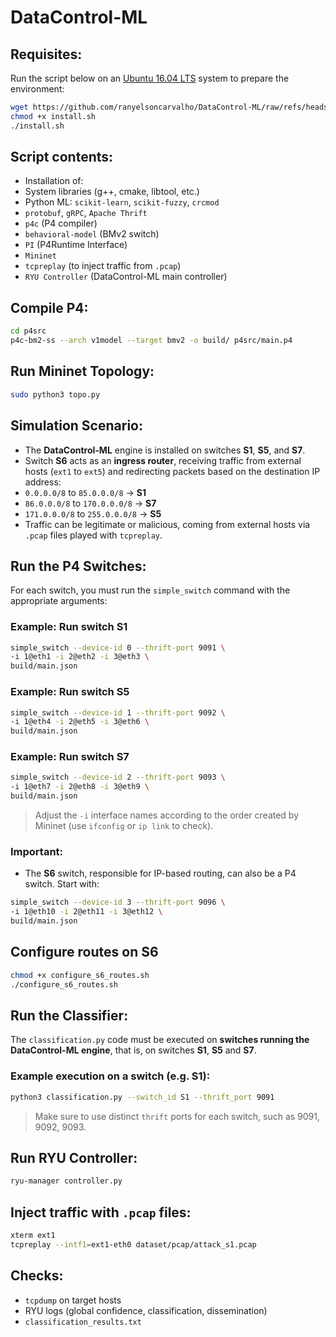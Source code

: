 # DataControl-ML

## Requisites:
Run the script below on an [Ubuntu 16.04 LTS](https://ubuntu.com/16-04) system to prepare the environment:

```bash
wget https://github.com/ranyelsoncarvalho/DataControl-ML/raw/refs/heads/main/P4-environment/install.sh
chmod +x install.sh
./install.sh
```
## Script contents:
- Installation of:
- System libraries (g++, cmake, libtool, etc.)
- Python ML: `scikit-learn`, `scikit-fuzzy`, `crcmod`
- `protobuf`, `gRPC`, `Apache Thrift`
- `p4c` (P4 compiler)
- `behavioral-model` (BMv2 switch)
- `PI` (P4Runtime Interface)
- `Mininet`
- `tcpreplay` (to inject traffic from `.pcap`)
- `RYU Controller` (DataControl-ML main controller)

## Compile P4:
```bash
cd p4src
p4c-bm2-ss --arch v1model --target bmv2 -o build/ p4src/main.p4
```
## Run Mininet Topology:
```bash
sudo python3 topo.py
```

## Simulation Scenario: 
- The **DataControl-ML** engine is installed on switches **S1**, **S5**, and **S7**.
- Switch **S6** acts as an **ingress router**, receiving traffic from external hosts (`ext1` to `ext5`) and redirecting packets based on the destination IP address:
- `0.0.0.0/8` to `85.0.0.0/8` → **S1**
- `86.0.0.0/8` to `170.0.0.0/8` → **S7**
- `171.0.0.0/8` to `255.0.0.0/8` → **S5**
- Traffic can be legitimate or malicious, coming from external hosts via `.pcap` files played with `tcpreplay`.

## Run the P4 Switches:
For each switch, you must run the `simple_switch` command with the appropriate arguments:

### Example: Run switch S1
```bash
simple_switch --device-id 0 --thrift-port 9091 \
-i 1@eth1 -i 2@eth2 -i 3@eth3 \
build/main.json
```

### Example: Run switch S5
```bash
simple_switch --device-id 1 --thrift-port 9092 \
-i 1@eth4 -i 2@eth5 -i 3@eth6 \
build/main.json
```

### Example: Run switch S7
```bash
simple_switch --device-id 2 --thrift-port 9093 \
-i 1@eth7 -i 2@eth8 -i 3@eth9 \ 
build/main.json
```
> Adjust the `-i` interface names according to the order created by Mininet (use `ifconfig` or `ip link` to check).

### Important:
- The **S6** switch, responsible for IP-based routing, can also be a P4 switch. Start with:
```bash
simple_switch --device-id 3 --thrift-port 9096 \
-i 1@eth10 -i 2@eth11 -i 3@eth12 \
build/main.json
```
## Configure routes on S6

```bash
chmod +x configure_s6_routes.sh
./configure_s6_routes.sh
```
## Run the Classifier:
The `classification.py` code must be executed on **switches running the DataControl-ML engine**, that is, on switches **S1**, **S5** and **S7**.
### Example execution on a switch (e.g. S1):
```bash
python3 classification.py --switch_id S1 --thrift_port 9091
```

> Make sure to use distinct `thrift` ports for each switch, such as 9091, 9092, 9093.

## Run RYU Controller:
```bash
ryu-manager controller.py
```

## Inject traffic with `.pcap` files:
```bash
xterm ext1
tcpreplay --intf1=ext1-eth0 dataset/pcap/attack_s1.pcap
```

## Checks:
- `tcpdump` on target hosts
- RYU logs (global confidence, classification, dissemination)
- `classification_results.txt`
